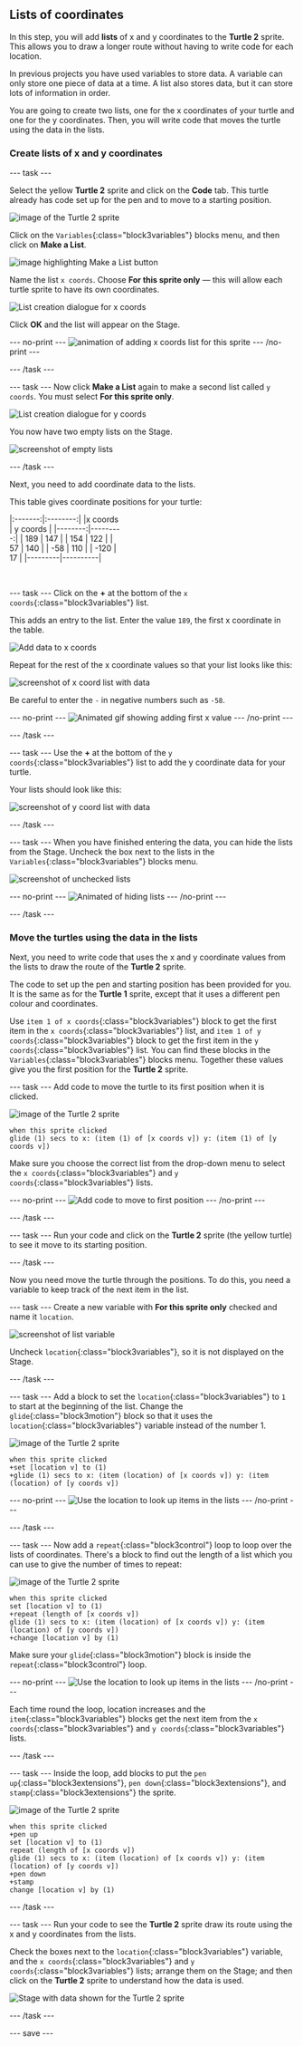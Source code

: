## Lists of coordinates

In this step, you will add **lists** of x and y coordinates to the **Turtle 2** sprite. This allows you to draw a longer route without having to write code for each location.

In previous projects you have used variables to store data. A variable can only store one piece of data at a time. A list also stores data, but it can store lots of information in order.

You are going to create two lists, one for the x coordinates of your turtle and one for the y coordinates. Then, you will write code that moves the turtle using the data in the lists.

### Create lists of x and y coordinates

--- task ---

Select the yellow **Turtle 2** sprite and click on the **Code** tab. This turtle already has code set up for the pen and to move to a starting position.

![image of the Turtle 2 sprite](images/turtle-2-sprite.png)

 Click on the `Variables`{:class="block3variables"} blocks menu, and then click on **Make a List**.

![image highlighting Make a List button](images/turtle-2-make-a-list.png)

Name the list `x coords`. Choose **For this sprite only** — this will allow each turtle sprite to have its own coordinates.

![List creation dialogue for x coords](images/turtle-2-x-list.png)

Click **OK** and the list will appear on the Stage.

--- no-print --- ![animation of adding x coords list for this sprite](images/add-x-coords-list.gif) --- /no-print ---

--- /task ---

--- task --- Now click **Make a List** again to make a second list called `y coords`. You must select **For this sprite only**.

![List creation dialogue for y coords](images/turtle-2-y-list.png)

You now have two empty lists on the Stage.

![screenshot of empty lists](images/empty-lists.png)

--- /task ---

Next, you need to add coordinate data to the lists.

This table gives coordinate positions for your turtle:

<div style="width:200px;">

|:-------:|:--------:|
|x coords | y coords |
|--------:|---------:|
| 189     | 147      |
| 154     | 122      |
| 57      | 140      |
| -58     | 110      |
| -120    | 17       |
|---------|----------|

<br/>
</div>

--- task --- Click on the **+** at the bottom of the `x coords`{:class="block3variables"} list.

This adds an entry to the list. Enter the value `189`, the first x coordinate in the table.

![Add data to x coords](images/turtle-2-add-data.png)

Repeat for the rest of the x coordinate values so that your list looks like this:

![screenshot of x coord list with data](images/turtle-2-x-data.png)

Be careful to enter the `-` in negative numbers such as `-58`.

--- no-print --- ![Animated gif showing adding first x value](images/turtle-2-add-x-data.gif) --- /no-print ---

--- /task ---

--- task --- Use the **+** at the bottom of the `y coords`{:class="block3variables"} list to add the y coordinate data for your turtle.

Your lists should look like this:

![screenshot of y coord list with data](images/turtle-2-y-data.png)

--- /task ---

--- task --- When you have finished entering the data, you can hide the lists from the Stage. Uncheck the box next to the lists in the `Variables`{:class="block3variables"} blocks menu.

![screenshot of unchecked lists](images/turtle-2-uncheck-lists.png)

--- no-print --- ![Animated of hiding lists](images/turtle-2-hide-lists.gif) --- /no-print ---

--- /task ---

### Move the turtles using the data in the lists

Next, you need to write code that uses the x and y coordinate values from the lists to draw the route of the **Turtle 2** sprite.

The code to set up the pen and starting position has been provided for you. It is the same as for the **Turtle 1** sprite, except that it uses a different pen colour and coordinates.

Use `item 1 of x coords`{:class="block3variables"} block to get the first item in the `x coords`{:class="block3variables"} list, and `item 1 of y coords`{:class="block3variables"} block to get the first item in the `y coords`{:class="block3variables"} list. You can find these blocks in the `Variables`{:class="block3variables"} blocks menu. Together these values give you the first position for the **Turtle 2** sprite.

--- task --- Add code to move the turtle to its first position when it is clicked.

![image of the Turtle 2 sprite](images/turtle-2-sprite.png)

```blocks3
when this sprite clicked
glide (1) secs to x: (item (1) of [x coords v]) y: (item (1) of [y coords v])
```

Make sure you choose the correct list from the drop-down menu to select the `x coords`{:class="block3variables"} and `y coords`{:class="block3variables"} lists.

--- no-print --- ![Add code to move to first position](images/turtle-2-first-position.gif) --- /no-print ---

--- /task ---

--- task --- Run your code and click on the **Turtle 2** sprite (the yellow turtle) to see it move to its starting position.

--- /task ---

Now you need move the turtle through the positions. To do this, you need a variable to keep track of the next item in the list.

--- task --- Create a new variable with **For this sprite only** checked and name it `location`.

![screenshot of list variable](images/turtle-2-location-variable.png)

Uncheck `location`{:class="block3variables"}, so it is not displayed on the Stage.

--- /task ---

--- task --- Add a block to set the `location`{:class="block3variables"} to `1` to start at the beginning of the list. Change the `glide`{:class="block3motion"} block so that it uses the `location`{:class="block3variables"} variable instead of the number 1.

![image of the Turtle 2 sprite](images/turtle-2-sprite.png)

```blocks3
when this sprite clicked
+set [location v] to (1)
+glide (1) secs to x: (item (location) of [x coords v]) y: (item (location) of [y coords v])
```
--- no-print --- ![Use the location to look up items in the lists](images/turtle-2-use-location.gif) --- /no-print ---

--- /task ---

--- task --- Now add a `repeat`{:class="block3control"} loop to loop over the lists of coordinates. There's a block to find out the length of a list which you can use to give the number of times to repeat:

![image of the Turtle 2 sprite](images/turtle-2-sprite.png)

```blocks3
when this sprite clicked
set [location v] to (1) 
+repeat (length of [x coords v])
glide (1) secs to x: (item (location) of [x coords v]) y: (item (location) of [y coords v])
+change [location v] by (1)
```

Make sure your `glide`{:class="block3motion"} block is inside the `repeat`{:class="block3control"} loop.

--- no-print --- ![Use the location to look up items in the lists](images/turtle-2-add-loop.gif) --- /no-print ---

Each time round the loop, location increases and the `item`{:class="block3variables"} blocks get the next item from the `x coords`{:class="block3variables"} and `y coords`{:class="block3variables"} lists.

--- /task ---

--- task --- Inside the loop, add blocks to put the `pen up`{:class="block3extensions"}, `pen down`{:class="block3extensions"}, and `stamp`{:class="block3extensions"} the sprite.

![image of the Turtle 2 sprite](images/turtle-2-sprite.png)

```blocks3
when this sprite clicked
+pen up
set [location v] to (1) 
repeat (length of [x coords v])
glide (1) secs to x: (item (location) of [x coords v]) y: (item (location) of [y coords v])
+pen down
+stamp
change [location v] by (1)
```

--- /task ---

--- task --- Run your code to see the **Turtle 2** sprite draw its route using the x and y coordinates from the lists.

Check the boxes next to the `location`{:class="block3variables"} variable, and the `x coords`{:class="block3variables"} and `y coords`{:class="block3variables"} lists; arrange them on the Stage; and then click on the **Turtle 2** sprite to understand how the data is used.

![Stage with data shown for the Turtle 2 sprite](images/turtle-2-data-on-stage.png)

--- /task ---

--- save ---
